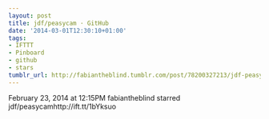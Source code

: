 ```yaml
---
layout: post
title: jdf/peasycam · GitHub
date: '2014-03-01T12:30:10+01:00'
tags:
- IFTTT
- Pinboard
- github
- stars
tumblr_url: http://fabiantheblind.tumblr.com/post/78200327213/jdf-peasycam-github
---
```

February 23, 2014 at 12:15PM
fabiantheblind starred jdf/peasycamhttp://ift.tt/1bYksuo
